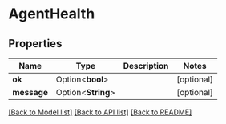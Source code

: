 # AgentHealth

## Properties

Name | Type | Description | Notes
------------ | ------------- | ------------- | -------------
**ok** | Option<**bool**> |  | [optional]
**message** | Option<**String**> |  | [optional]

[[Back to Model list]](../README.md#documentation-for-models) [[Back to API list]](../README.md#documentation-for-api-endpoints) [[Back to README]](../README.md)


